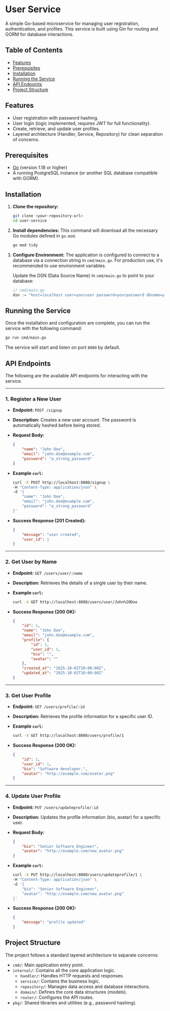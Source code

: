 # User Service

A simple Go-based microservice for managing user registration, authentication, and profiles. This service is built using Gin for routing and GORM for database interactions.

## Table of Contents

- [Features](#features)
- [Prerequisites](#prerequisites)
- [Installation](#installation)
- [Running the Service](#running-the-service)
- [API Endpoints](#api-endpoints)
- [Project Structure](#project-structure)

## Features

-   User registration with password hashing.
-   User login (logic implemented, requires JWT for full functionality).
-   Create, retrieve, and update user profiles.
-   Layered architecture (Handler, Service, Repository) for clean separation of concerns.

## Prerequisites

-   [Go](https://golang.org/doc/install) (version 1.18 or higher)
-   A running PostgreSQL instance (or another SQL database compatible with GORM).

## Installation

1.  **Clone the repository:**
    ```sh
    git clone <your-repository-url>
    cd user-service
    ```

2.  **Install dependencies:**
    This command will download all the necessary Go modules defined in `go.mod`.
    ```sh
    go mod tidy
    ```

3.  **Configure Environment:**
    The application is configured to connect to a database via a connection string in `cmd/main.go`. For production use, it's recommended to use environment variables.

    Update the DSN (Data Source Name) in `cmd/main.go` to point to your database:
    ```go
    // cmd/main.go
    dsn := "host=localhost user=youruser password=yourpassword dbname=yourdb port=5432 sslmode=disable"
    ```

## Running the Service

Once the installation and configuration are complete, you can run the service with the following command:

```sh
go run cmd/main.go
```

The service will start and listen on port `8080` by default.

## API Endpoints

The following are the available API endpoints for interacting with the service.

---

### 1. Register a New User

-   **Endpoint:** `POST /signup`
-   **Description:** Creates a new user account. The password is automatically hashed before being stored.
-   **Request Body:**

    ```json
    {
        "name": "John Doe",
        "email": "john.doe@example.com",
        "password": "a_strong_password"
    }
    ```

-   **Example `curl`:**

    ```sh
    curl -X POST http://localhost:8080/signup \
    -H "Content-Type: application/json" \
    -d '{
        "name": "John Doe",
        "email": "john.doe@example.com",
        "password": "a_strong_password"
    }'
    ```

-   **Success Response (201 Created):**

    ```json
    {
        "message": "user created",
        "user_id": 1
    }
    ```

---

### 2. Get User by Name

-   **Endpoint:** `GET /users/user/:name`
-   **Description:** Retrieves the details of a single user by their name.
-   **Example `curl`:**

    ```sh
    curl -X GET http://localhost:8080/users/user/John%20Doe
    ```

-   **Success Response (200 OK):**

    ```json
    {
        "id": 1,
        "name": "John Doe",
        "email": "john.doe@example.com",
        "profile": {
            "id": 1,
            "user_id": 1,
            "bio": "",
            "avatar": ""
        },
        "created_at": "2025-10-02T10:00:00Z",
        "updated_at": "2025-10-02T10:00:00Z"
    }
    ```

---

### 3. Get User Profile

-   **Endpoint:** `GET /users/profile/:id`
-   **Description:** Retrieves the profile information for a specific user ID.
-   **Example `curl`:**

    ```sh
    curl -X GET http://localhost:8080/users/profile/1
    ```

-   **Success Response (200 OK):**

    ```json
    {
        "id": 1,
        "user_id": 1,
        "bio": "Software developer.",
        "avatar": "http://example.com/avatar.png"
    }
    ```

---

### 4. Update User Profile

-   **Endpoint:** `PUT /users/updateprofile/:id`
-   **Description:** Updates the profile information (bio, avatar) for a specific user.
-   **Request Body:**

    ```json
    {
        "bio": "Senior Software Engineer",
        "avatar": "http://example.com/new_avatar.png"
    }
    ```

-   **Example `curl`:**

    ```sh
    curl -X PUT http://localhost:8080/users/updateprofile/1 \
    -H "Content-Type: application/json" \
    -d '{
        "bio": "Senior Software Engineer",
        "avatar": "http://example.com/new_avatar.png"
    }'
    ```

-   **Success Response (200 OK):**

    ```json
    {
        "message": "profile updated"
    }
    ```

## Project Structure

The project follows a standard layered architecture to separate concerns:

-   `cmd/`: Main application entry point.
-   `internal/`: Contains all the core application logic.
    -   `handler/`: Handles HTTP requests and responses.
    -   `service/`: Contains the business logic.
    -   `repository/`: Manages data access and database interactions.
    -   `domain/`: Defines the core data structures (models).
    -   `router/`: Configures the API routes.
-   `pkg/`: Shared libraries and utilities (e.g., password hashing).
